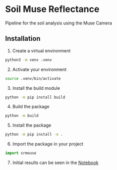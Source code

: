 # Soil Muse Reflectance

Pipeline for the soil analysis using the Muse Camera

## Installation 

1. Create a virtual environment 

```bash
python3 -m venv .venv 
```

2. Activate your environment

```bash
source .venv/bin/activate 
```

3. Install the build module 

```bash 
python -m pip install build
```

4. Build the package 

```bash
python -m build
```

5. Install the package

```bash
python -m pip install -e .
```

6. Import the package in your project 

```python 
import srmouse 
```

7. Initial results can be seen in the [Notebook](https://github.com/jrojas9206/soilMuseReflectance/blob/main/notebook/241119_demo.ipynb)
